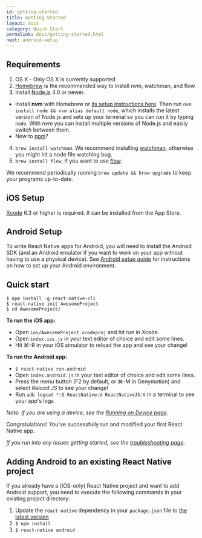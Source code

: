 ```yaml
---
id: getting-started
title: Getting Started
layout: docs
category: Quick Start
permalink: docs/getting-started.html
next: android-setup
---
```


## Requirements

1. OS X - Only OS X is currently supported
2. [Homebrew](http://brew.sh/) is the recommended way to install nvm, watchman, and flow.
3. Install [Node.js](https://nodejs.org/) 4.0 or newer.
  - Install **nvm** with Homebrew or [its setup instructions here](https://github.com/creationix/nvm#installation). Then run `nvm install node && nvm alias default node`, which installs the latest version of Node.js and sets up your terminal so you can run it by typing `node`. With nvm you can install multiple versions of Node.js and easily switch between them.
  - New to [npm](https://docs.npmjs.com/)?
4. `brew install watchman`. We recommend installing [watchman](https://facebook.github.io/watchman/docs/install.html), otherwise you might hit a node file watching bug.
5. `brew install flow`, if you want to use [flow](http://www.flowtype.org).

We recommend periodically running `brew update && brew upgrade` to keep your programs up-to-date.

## iOS Setup

[Xcode](https://developer.apple.com/xcode/downloads/) 6.3 or higher is required. It can be installed from the App Store.

## Android Setup

To write React Native apps for Android, you will need to install the Android SDK (and an Android emulator if you want to work on your app without having to use a physical device). See [Android setup guide](android-setup.html) for instructions on how to set up your Android environment.

## Quick start

    $ npm install -g react-native-cli
    $ react-native init AwesomeProject
    $ cd AwesomeProject/

**To run the iOS app:**

- Open `ios/AwesomeProject.xcodeproj` and hit run in Xcode.
- Open `index.ios.js` in your text editor of choice and edit some lines.
- Hit ⌘-R in your iOS simulator to reload the app and see your change!

**To run the Android app:**

* `$ react-native run-android`
* Open `index.android.js` in your text editor of choice and edit some lines.
* Press the menu button (F2 by default, or ⌘-M in Genymotion) and select *Reload JS* to see your change!
* Run `adb logcat *:S ReactNative:V ReactNativeJS:V` in a terminal to see your app's logs

_Note: If you are using a device, see the [Running on Device page](http://facebook.github.io/react-native/docs/running-on-device-android.html#content)._

Congratulations! You've successfully run and modified your first React Native app.

_If you run into any issues getting started, see the [troubleshooting page](/react-native/docs/troubleshooting.html#content)._

## Adding Android to an existing React Native project

If you already have a (iOS-only) React Native project and want to add Android support, you need to execute the following commands in your existing project directory:

1. Update the `react-native` dependency in your `package.json` file to [the latest version](https://www.npmjs.com/package/react-native)
2. `$ npm install`
3. `$ react-native android`
